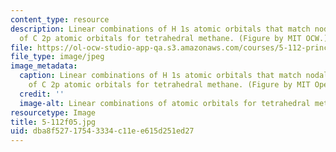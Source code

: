 ```yaml
---
content_type: resource
description: Linear combinations of H 1s atomic orbitals that match nodal properties
  of C 2p atomic orbitals for tetrahedral methane. (Figure by MIT OCW.)
file: https://ol-ocw-studio-app-qa.s3.amazonaws.com/courses/5-112-principles-of-chemical-science-fall-2005/dba8f52717543334c11ee615d251ed27_5-112f05.jpg
file_type: image/jpeg
image_metadata:
  caption: Linear combinations of H 1s atomic orbitals that match nodal properties
    of C 2p atomic orbitals for tetrahedral methane. (Figure by MIT OpenCourseWare.)
  credit: ''
  image-alt: Linear combinations of atomic orbitals for tetrahedral methane.
resourcetype: Image
title: 5-112f05.jpg
uid: dba8f527-1754-3334-c11e-e615d251ed27
---
```

